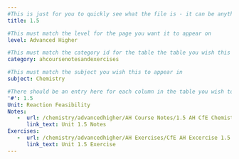 ```yaml
---
#This is just for you to quickly see what the file is - it can be anything you want
title: 1.5

#This must match the level for the page you want it to appear on
level: Advanced Higher

#This must match the category id for the table the table you wish this to appear in
category: ahcoursenotesandexercises

#This must match the subject you wish this to appear in
subject: Chemistry

#There should be an entry here for each column in the table you wish to populate:
'#': 1.5
Unit: Reaction Feasibility
Notes:
   -  url: /chemistry/advancedhigher/AH Course Notes/1.5 AH CfE Chemistry Notes.pdf
      link_text: Unit 1.5 Notes
Exercises:
   -  url: /chemistry/advancedhigher/AH Exercises/CfE AH Excercise 1.5.pdf
      link_text: Unit 1.5 Exercise
---
```

